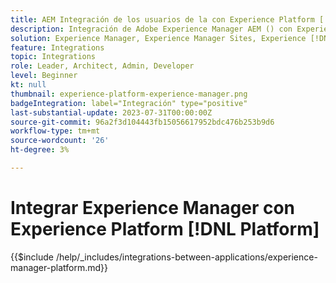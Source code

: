 ```yaml
---
title: AEM Integración de los usuarios de la con Experience Platform [!DNL Platform]
description: Integración de Adobe Experience Manager AEM () con Experience Cloud [!DNL Platform] para maximizar el valor de los datos.
solution: Experience Manager, Experience Manager Sites, Experience [!DNL Platform]
feature: Integrations
topic: Integrations
role: Leader, Architect, Admin, Developer
level: Beginner
kt: null
thumbnail: experience-platform-experience-manager.png
badgeIntegration: label="Integración" type="positive"
last-substantial-update: 2023-07-31T00:00:00Z
source-git-commit: 96a2f3d104443fb15056617952bdc476b253b9d6
workflow-type: tm+mt
source-wordcount: '26'
ht-degree: 3%

---
```



# Integrar Experience Manager con Experience Platform [!DNL Platform]

{{$include /help/_includes/integrations-between-applications/experience-manager-platform.md}}
